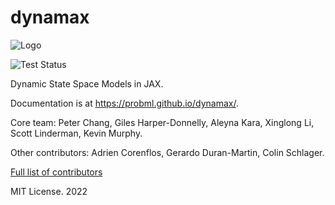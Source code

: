 # dynamax

![Logo](https://github.com/probml/dynamax/blob/main/logo/logo.gif)

![Test Status](https://github.com/probml/dynamax/actions/workflows/workflow.yml/badge.svg?branch=main)

Dynamic State Space Models in JAX.

Documentation is at https://probml.github.io/dynamax/.

Core team: Peter Chang, Giles Harper-Donnelly, Aleyna Kara, Xinglong Li, Scott Linderman, Kevin Murphy.

Other contributors: Adrien Corenflos, Gerardo Duran-Martin, Colin Schlager. 

[Full list of contributors](https://github.com/probml/dynamax/graphs/contributors)

MIT License. 2022







